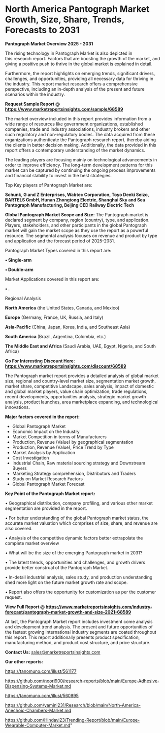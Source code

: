 # North America Pantograph Market Growth, Size, Share, Trends, Forecasts to 2031

<Strong> Pantograph Market Overview 2025 - 2031</strong>

The rising technology in Pantograph Market is also depicted in this research report. Factors that are boosting the growth of the market, and giving a positive push to thrive in the global market is explained in detail.

Furthermore, the report highlights on emerging trends, significant drivers, challenges, and opportunities, providing all necessary data for thriving in the industry. This report market research offers a comprehensive perspective, including an in-depth analysis of the present and future scenarios within the industry.

<strong>Request Sample Report @ <a href=https://www.marketreportsinsights.com/sample/68589>https://www.marketreportsinsights.com/sample/68589</a></strong>

The market overview included in this report provides information from a wide range of resources like government organizations, established companies, trade and industry associations, industry brokers and other such regulatory and non-regulatory bodies. The data acquired from these organizations authenticate the Pantograph research report, thereby aiding the clients in better decision making. Additionally, the data provided in this report offers a contemporary understanding of the market dynamics.

The leading players are focusing mainly on technological advancements in order to improve efficiency. The long-term development patterns for this market can be captured by continuing the ongoing process improvements and financial stability to invest in the best strategies.

Top Key players of Pantograph Market are:

<strong>Schunk, G and Z Enterprises, Wabtec Corporation, Toyo Denki Seizo, BARTELS GmbH, Hunan Zhongtong Electric, Shanghai Sky and Sea Pantograph Manufacturing, Beijing CED Railway Electric Tech</strong>

<strong><b>Global Pantograph Market Scope and Size:</b></strong>
The Pantograph market is declared segment by company, region (country), type, and application. Players, stakeholders, and other participants in the global Pantograph market will gain the market scope as they use the report as a powerful resource. The segmental analysis focuses on revenue and product by type and application and the forecast period of 2025-2031.

Pantograph Market Types covered in this report are:

<strong>• Single-arm

• Double-arm</strong>

Market Applications covered in this report are:

<strong>• .</strong> 

Regional Analysis

<strong>North America</strong> (the United States, Canada, and Mexico)

<strong>Europe</strong> (Germany, France, UK, Russia, and Italy)

<strong>Asia-Pacific</strong> (China, Japan, Korea, India, and Southeast Asia)

<strong>South America</strong> (Brazil, Argentina, Colombia, etc.)

<strong>The Middle East and Africa</strong> (Saudi Arabia, UAE, Egypt, Nigeria, and South Africa)

<strong>Go For Interesting Discount Here: <a href=https://www.marketreportsinsights.com/discount/68589>https://www.marketreportsinsights.com/discount/68589</a></strong>

The Pantograph market report provides a detailed analysis of global market size, regional and country-level market size, segmentation market growth, market share, competitive Landscape, sales analysis, impact of domestic and global market players, value chain optimization, trade regulations, recent developments, opportunities analysis, strategic market growth analysis, product launches, area marketplace expanding, and technological innovations.

<strong><b>Major factors covered in the report:</b></strong>
<ul>
  <li>Global Pantograph Market </li>
  <li>Economic Impact on the Industry</li>
  <li>Market Competition in terms of Manufacturers</li>
  <li>Production, Revenue (Value) by geographical segmentation</li>
  <li>Production, Revenue (Value), Price Trend by Type</li>
  <li>Market Analysis by Application</li>
  <li>Cost Investigation</li>
  <li>Industrial Chain, Raw material sourcing strategy and Downstream Buyers</li>
  <li>Marketing Strategy comprehension, Distributors and Traders</li>
  <li>Study on Market Research Factors</li>
  <li>Global Pantograph Market Forecast</li>
</ul>

<strong><b>Key Point of the Pantograph Market report:</b></strong>

• Geographical distribution, company profiling, and various other market segmentation are provided in the report.

• For better understanding of the global Pantograph market status, the accurate market valuation which comprises of size, share, and revenue are also covered.

• Analysis of the competitive dynamic factors better extrapolate the complete market overview

• What will be the size of the emerging Pantograph market in 2031?

• The latest trends, opportunities and challenges, and growth drivers provide better construal of the Pantograph Market.

• In-detail industrial analysis, sales study, and production understanding shed more light on the future market growth rate and scope.

• Report also offers the opportunity for customization as per the customer request.

<strong><b>View Full Report @ <a href=https://www.marketreportsinsights.com/industry-forecast/pantograph-market-growth-and-size-2021-68589>https://www.marketreportsinsights.com/industry-forecast/pantograph-market-growth-and-size-2021-68589</a></b></strong>


At last, the Pantograph Market report includes investment come analysis and development trend analysis. The present and future opportunities of the fastest growing international industry segments are coated throughout this report. This report additionally presents product specification, manufacturing method, and product cost structure, and price structure.

<strong>Contact Us:</strong>
sales@marketreportsinsights.com

<strong>Our other reports:</strong>

<a href=https://tanomuno.com/illust/561177>https://tanomuno.com/illust/561177</a>

<a href=https://github.com/noori900/research-reports/blob/main/Europe-Adhesive-Dispensing-Systems-Market.md>https://github.com/noori900/research-reports/blob/main/Europe-Adhesive-Dispensing-Systems-Market.md</a>

<a href=https://tanomuno.com/illust/560895>https://tanomuno.com/illust/560895</a>

<a href=https://github.com/yamini231/Research/blob/main/North-America-Anechoic-Chambers-Market.md>https://github.com/yamini231/Research/blob/main/North-America-Anechoic-Chambers-Market.md</a>

<a href=https://github.com/Hindavi23/Trending-Report/blob/main/Europe-Wearable-Computer-Market.md>https://github.com/Hindavi23/Trending-Report/blob/main/Europe-Wearable-Computer-Market.md</a>"
